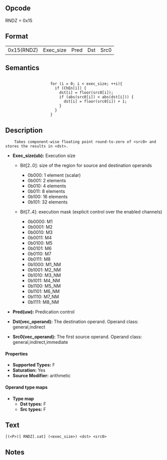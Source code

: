 <!---======================= begin_copyright_notice ============================

Copyright (C) 2020-2022 Intel Corporation

SPDX-License-Identifier: MIT

============================= end_copyright_notice ==========================-->

## Opcode

  RNDZ = 0x15

## Format

| | | | | |
| --- | --- | --- | --- | --- |
| 0x15(RNDZ) | Exec_size | Pred | Dst | Src0 |


## Semantics


```

                    for (i = 0; i < exec_size; ++i){
                      if (ChEn[i]) {
                        dst[i] = floor(src0[i]);
                        if (abs(src0[i]) < abs(dst[i])) {
                          dst[i] = floor(src0[i]) + 1;
                        }
                      }
                    }
```

## Description





```
    Takes component-wise floating point round-to-zero of <src0> and stores the results in <dst>.
```


- **Exec_size(ub):** Execution size

  - Bit[2..0]: size of the region for source and destination operands

    - 0b000:  1 element (scalar)
    - 0b001:  2 elements
    - 0b010:  4 elements
    - 0b011:  8 elements
    - 0b100:  16 elements
    - 0b101:  32 elements
  - Bit[7..4]: execution mask (explicit control over the enabled channels)

    - 0b0000:  M1
    - 0b0001:  M2
    - 0b0010:  M3
    - 0b0011:  M4
    - 0b0100:  M5
    - 0b0101:  M6
    - 0b0110:  M7
    - 0b0111:  M8
    - 0b1000:  M1_NM
    - 0b1001:  M2_NM
    - 0b1010:  M3_NM
    - 0b1011:  M4_NM
    - 0b1100:  M5_NM
    - 0b1101:  M6_NM
    - 0b1110:  M7_NM
    - 0b1111:  M8_NM

- **Pred(uw):** Predication control


- **Dst(vec_operand):** The destination operand. Operand class: general,indirect


- **Src0(vec_operand):** The first source operand. Operand class: general,indirect,immediate


#### Properties
- **Supported Types:** F
- **Saturation:** Yes
- **Source Modifier:** arithmetic


#### Operand type maps
- **Type map**
  -  **Dst types:** F
  -  **Src types:** F


## Text
```
[(<P>)] RNDZ[.sat] (<exec_size>) <dst> <src0>
```

## Notes






